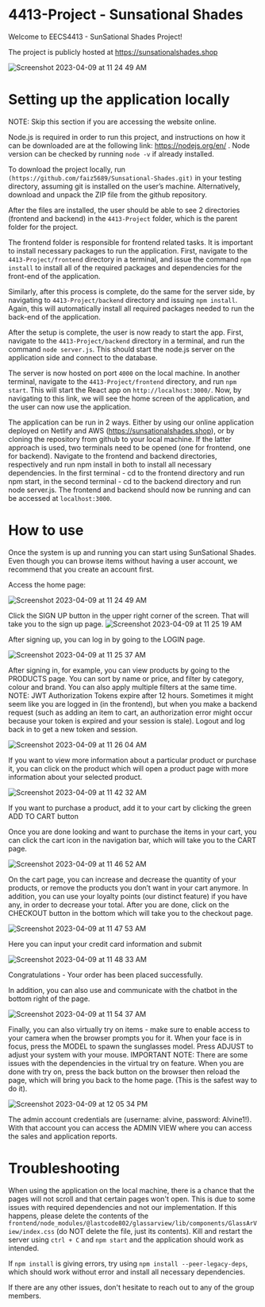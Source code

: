 # 4413-Project - Sunsational Shades

Welcome to EECS4413 - SunSational Shades Project!

The project is publicly hosted at https://sunsationalshades.shop

![Screenshot 2023-04-09 at 11 24 49 AM](https://user-images.githubusercontent.com/43624414/230785897-c2ec4b8c-2238-4114-be2d-edda60cf6299.png)

# Setting up the application locally

NOTE: Skip this section if you are accessing the website online.

Node.js is required in order to run this project, and instructions on how it can be downloaded are at the following link: https://nodejs.org/en/ . Node version can be checked by running `node -v` if already installed.

To download the project locally, run `(https://github.com/faiz5689/Sunsational-Shades.git)` in your testing directory, assuming git is installed on the user’s machine. Alternatively, download and unpack the ZIP file from the github repository.

After the files are installed, the user should be able to see 2 directories (frontend and backend) in the `4413-Project` folder, which is the parent folder for the project.

The frontend folder is responsible for frontend related tasks. It is important to install necessary packages to run the application. First, navigate to the `4413-Project/frontend` directory in a terminal, and issue the command `npm install` to install all of the required packages and dependencies for the front-end of the application.

Similarly, after this process is complete, do the same for the server side, by navigating to `4413-Project/backend` directory and issuing `npm install`. Again, this will automatically install all required packages needed to run the back-end of the application.

After the setup is complete, the user is now ready to start the app. First, navigate to the `4413-Project/backend` directory in a terminal, and run the command `node server.js`. This should start the node.js server on the application side and connect to the database.

The server is now hosted on port `4000` on the local machine. In another terminal, navigate to the `4413-Project/frontend` directory, and run `npm start`. This will start the React app on `http://localhost:3000/`. Now, by navigating to this link, we will see the home screen of the application, and the user can now use the application.

The application can be run in 2 ways. Either by using our online application deployed on Netlify and AWS (https://sunsationalshades.shop), or by cloning the repository from github to your local machine. If the latter approach is used, two terminals need to be opened (one for frontend, one for backend). Navigate to the frontend and backend directories, respectively and run npm install in both to install all necessary dependencies. In the first terminal - cd to the frontend directory and run npm start, in the second terminal - cd to the backend directory and run node server.js. The frontend and backend should now be running and can be accessed at `localhost:3000`.

# How to use

Once the system is up and running you can start using SunSational Shades. Even though you can browse items without having a user account, we recommend that you create an account first.

Access the home page:

![Screenshot 2023-04-09 at 11 24 49 AM](https://user-images.githubusercontent.com/43624414/230795148-fda78861-7216-460a-9d00-22923d023f8d.png)

Click the SIGN UP button in the upper right corner of the screen. That will take you to the sign up page.
 ![Screenshot 2023-04-09 at 11 25 19 AM](https://user-images.githubusercontent.com/43624414/230795151-d7912e59-f5ea-462b-89d7-f48b4570ce63.png)


After signing up, you can log in by going to the LOGIN page.

![Screenshot 2023-04-09 at 11 25 37 AM](https://user-images.githubusercontent.com/43624414/230795154-357427ef-2bdb-4610-82a7-cd90a556fcf9.png)

After signing in, for example, you can view products by going to the PRODUCTS page. You can sort by name or price, and filter by category, colour and brand. You can also apply multiple filters at the same time. NOTE: JWT Authorization Tokens expire after 12 hours. Sometimes it might seem like you are logged in (in the frontend), but when you make a backend request (such as adding an item to cart, an authorization error might occur because your token is expired and your session is stale). Logout and log back in to get a new token and session.

![Screenshot 2023-04-09 at 11 26 04 AM](https://user-images.githubusercontent.com/43624414/230795161-0e3d030a-5b04-44b1-ad84-83ed0577d814.png)

If you want to view more information about a particular product or purchase it, you can click on the product which will open a product page with more information about your selected product.

![Screenshot 2023-04-09 at 11 42 32 AM](https://user-images.githubusercontent.com/43624414/230795228-0037d978-cc29-46a9-8005-302e89adb239.png)


If you want to purchase a product, add it to your cart by clicking the green ADD TO CART button


Once you are done looking and want to purchase the items in your cart, you can click the cart icon in the navigation bar, which will take you to the CART page.

![Screenshot 2023-04-09 at 11 46 52 AM](https://user-images.githubusercontent.com/43624414/230795290-c9f482cd-fca4-4302-ba6d-d0c66eacefc0.png)


On the cart page, you can increase and decrease the quantity of your products, or remove the products you don’t want in your cart anymore. In addition, you can use your loyalty points (our distinct feature) if you have any, in order to decrease your total. After you are done, click on the CHECKOUT button in the bottom which will take you to the checkout page.

![Screenshot 2023-04-09 at 11 47 53 AM](https://user-images.githubusercontent.com/43624414/230795483-6d2ad673-37c6-49cc-af28-9a03ce63a354.png)

Here you can input your credit card information and submit

![Screenshot 2023-04-09 at 11 48 33 AM](https://user-images.githubusercontent.com/43624414/230795491-75926199-1c0c-4ded-9af5-296bc8b2d645.png)

Congratulations - Your order has been placed successfully.

In addition, you can also use and communicate with the chatbot in the bottom right of the page.

![Screenshot 2023-04-09 at 11 54 37 AM](https://user-images.githubusercontent.com/43624414/230795652-7271ce62-3901-483a-a25b-e3a5a110d1bb.png)


Finally, you can also virtually try on items - make sure to enable access to your camera when the browser prompts you for it. When your face is in focus, press the MODEL to spawn the sunglasses model. Press ADJUST to adjust your system with your mouse. IMPORTANT NOTE: There are some issues with the dependencies in the virtual try on feature. When you are done with try on, press the back button on the browser then reload the page, which will bring you back to the home page. (This is the safest way to do it).

![Screenshot 2023-04-09 at 12 05 34 PM](https://user-images.githubusercontent.com/43624414/230795666-23d852ba-9f89-4a2e-9b31-639d6119e73b.png)

The admin account credentials are (username: alvine, password: Alvine1!). With that account you can access the ADMIN VIEW where you can access the sales and application reports.

# Troubleshooting

When using the application on the local machine, there is a chance that the pages will not scroll and that certain pages won't open. This is due to some issues with required dependencies and not our implementation. If this happens, please delete the contents of the `frontend/node_modules/@lastcode802/glassarview/lib/components/GlassArView/index.css` (do NOT delete the file, just its contents). Kill and restart the server using `ctrl + C` and `npm start` and the application should work as intended.

If `npm install` is giving errors, try using `npm install --peer-legacy-deps`, which should work without error and install all necessary dependencies.

If there are any other issues, don't hesitate to reach out to any of the group members.

